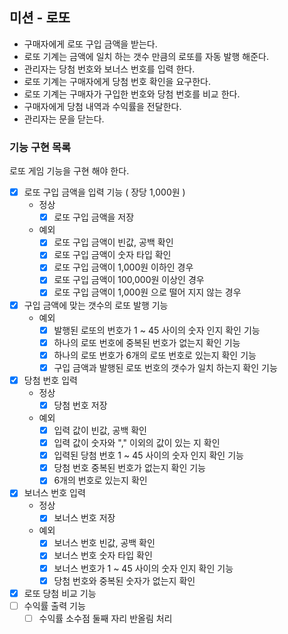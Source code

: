 ## 미션 - 로또

- 구매자에게 로또 구입 금액을 받는다.
- 로또 기계는 금액에 일치 하는 갯수 만큼의 로또를 자동 발행 해준다.
- 관리자는 당첨 번호와 보너스 번호를 입력 한다.
- 로또 기계는 구매자에게 당첨 번호 확인을 요구한다.
- 로또 기계는 구매자가 구입한 번호와 당첨 번호를 비교 한다.
- 구매자에게 당첨 내역과 수익률을 전달한다.
- 관리자는 문을 닫는다.

### 기능 구현 목록

로또 게임 기능을 구현 해야 한다.

- [x] 로또 구입 금액을 입력 기능 ( 장당 1,000원 )
    - 정상
        - [x] 로또 구입 금액을 저장
    - 예외
        - [x] 로또 구입 금액이 빈값, 공백 확인
        - [x] 로또 구입 금액이 숫자 타입 확인
        - [x] 로또 구입 금액이 1,000원 이하인 경우
        - [x] 로또 구입 금액이 100,000원 이상인 경우
        - [x] 로또 구입 금액이 1,000원 으로 떨어 지지 않는 경우
- [x] 구입 금액에 맞는 갯수의 로또 발행 기능
    - 예외
        - [x] 발행된 로또의 번호가 1 ~ 45 사이의 숫자 인지 확인 기능
        - [x] 하나의 로또 번호에 중복된 번호가 없는지 확인 기능
        - [x] 하나의 로또 번호가 6개의 로또 번호로 있는지 확인 기능
        - [x] 구입 금액과 발행된 로또 번호의 갯수가 일치 하는지 확인 기능
- [x] 당첨 번호 입력
    - 정상
        - [x] 당첨 번호 저장
    - 예외
        - [x] 입력 값이 빈값, 공백 확인
        - [x] 입력 값이 숫자와 "," 이외의 값이 있는 지 확인
        - [x] 입력된 당첨 번호 1 ~ 45 사이의 숫자 인지 확인 기능
        - [x] 당첨 번호 중복된 번호가 없는지 확인 기능
        - [x] 6개의 번호로 있는지 확인
- [x] 보너스 번호 입력
    - 정상
        - [x] 보너스 번호 저장
    - 예외
        - [x] 보너스 번호 빈값, 공백 확인
        - [x] 보너스 번호 숫자 타입 확인
        - [x] 보너스 번호가 1 ~ 45 사이의 숫자 인지 확인 기능
        - [x] 당첨 번호와 중복된 숫자가 없는지 확인
- [x] 로또 당첨 비교 기능
- [ ] 수익률 출력 기능
    - [ ] 수익률 소수점 둘째 자리 반올림 처리  